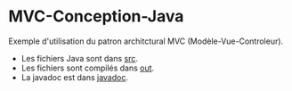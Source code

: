 # MVC-Conception-Java

Exemple d'utilisation du patron architctural MVC (Modèle-Vue-Controleur).

- Les fichiers Java sont dans [src](./src).
- Les fichiers sont compilés dans [out](./out/production/TD6_CPOA_IG-et-MVC/).
- La javadoc est dans [javadoc](./javadoc/).
